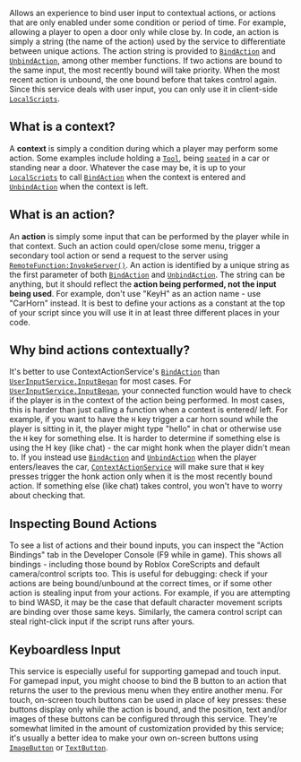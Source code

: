 Allows an experience to bind user input to contextual actions, or actions that
are only enabled under some condition or period of time. For example, allowing
a player to open a door only while close by. In code, an action is simply a
string (the name of the action) used by the service to differentiate between
unique actions. The action string is provided to
[`BindAction`](https://create.roblox.com/docs/reference/engine/classes/ContextActionService#BindAction) and
[`UnbindAction`](https://create.roblox.com/docs/reference/engine/classes/ContextActionService#UnbindAction), among other member
functions. If two actions are bound to the same input, the most recently bound
will take priority. When the most recent action is unbound, the one bound
before that takes control again. Since this service deals with user input, you
can only use it in client-side [`LocalScripts`](https://create.roblox.com/docs/reference/engine/classes/LocalScript).
## What is a context?

A **context** is simply a condition during which a player may perform some
action. Some examples include holding a [`Tool`](https://create.roblox.com/docs/reference/engine/classes/Tool), being
[`seated`](https://create.roblox.com/docs/reference/engine/classes/Seat) in a car or standing near a door. Whatever the case may
be, it is up to your [`LocalScripts`](https://create.roblox.com/docs/reference/engine/classes/LocalScript) to call
[`BindAction`](https://create.roblox.com/docs/reference/engine/classes/ContextActionService#BindAction) when the context is
entered and [`UnbindAction`](https://create.roblox.com/docs/reference/engine/classes/ContextActionService#UnbindAction) when the
context is left.
## What is an action?

An **action** is simply some input that can be performed by the player while
in that context. Such an action could open/close some menu, trigger a
secondary tool action or send a request to the server using
[`RemoteFunction:InvokeServer()`](https://create.roblox.com/docs/reference/engine/classes/RemoteFunction#InvokeServer). An action is identified by a unique
string as the first parameter of both
[`BindAction`](https://create.roblox.com/docs/reference/engine/classes/ContextActionService#BindAction) and
[`UnbindAction`](https://create.roblox.com/docs/reference/engine/classes/ContextActionService#UnbindAction). The string can be
anything, but it should reflect the **action being performed, not the input
being used**. For example, don't use "KeyH" as an action name - use "CarHorn"
instead. It is best to define your actions as a constant at the top of your
script since you will use it in at least three different places in your code.
## Why bind actions contextually?

It's better to use ContextActionService's
[`BindAction`](https://create.roblox.com/docs/reference/engine/classes/ContextActionService#BindAction) than
[`UserInputService.InputBegan`](https://create.roblox.com/docs/reference/engine/classes/UserInputService#InputBegan) for most cases. For
[`UserInputService.InputBegan`](https://create.roblox.com/docs/reference/engine/classes/UserInputService#InputBegan), your connected function would have to
check if the player is in the context of the action being performed. In most
cases, this is harder than just calling a function when a context is entered/
left. For example, if you want to have the `H` key trigger a car horn sound
while the player is sitting in it, the player might type "hello" in chat or
otherwise use the `H` key for something else. It is harder to determine if
something else is using the H key (like chat) - the car might honk when the
player didn't mean to. If you instead use
[`BindAction`](https://create.roblox.com/docs/reference/engine/classes/ContextActionService#BindAction) and
[`UnbindAction`](https://create.roblox.com/docs/reference/engine/classes/ContextActionService#UnbindAction) when the player
enters/leaves the car, [`ContextActionService`](https://create.roblox.com/docs/reference/engine/classes/ContextActionService) will make sure that `H`
key presses trigger the honk action only when it is the most recently bound
action. If something else (like chat) takes control, you won't have to worry
about checking that.
## Inspecting Bound Actions

To see a list of actions and their bound inputs, you can inspect the "Action
Bindings" tab in the Developer Console (F9 while in game). This shows all
bindings - including those bound by Roblox CoreScripts and default
camera/control scripts too. This is useful for debugging: check if your
actions are being bound/unbound at the correct times, or if some other action
is stealing input from your actions. For example, if you are attempting to
bind WASD, it may be the case that default character movement scripts are
binding over those same keys. Similarly, the camera control script can steal
right-click input if the script runs after yours.
## Keyboardless Input

This service is especially useful for supporting gamepad and touch input. For
gamepad input, you might choose to bind the B button to an action that returns
the user to the previous menu when they entire another menu. For touch,
on-screen touch buttons can be used in place of key presses: these buttons
display only while the action is bound, and the position, text and/or images
of these buttons can be configured through this service. They're somewhat
limited in the amount of customization provided by this service; it's usually
a better idea to make your own on-screen buttons using [`ImageButton`](https://create.roblox.com/docs/reference/engine/classes/ImageButton) or
[`TextButton`](https://create.roblox.com/docs/reference/engine/classes/TextButton).